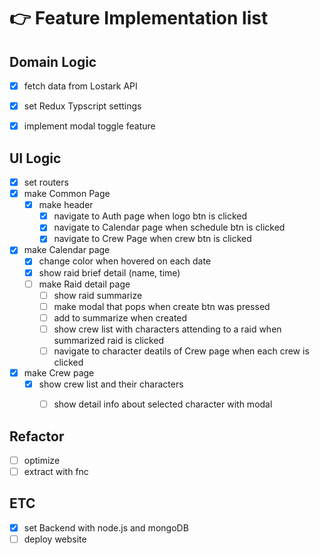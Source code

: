 # 👉 Feature Implementation list

## Domain Logic
- [x] fetch data from Lostark API
- [x] set Redux Typscript settings
- [x] implement modal toggle feature


## UI Logic
- [x] set routers
- [x] make Common Page
  - [x] make header
    - [x] navigate to Auth page when logo btn is clicked
    - [x] navigate to Calendar page when schedule btn is clicked
    - [x] navigate to Crew Page when crew btn is clicked
- [x] make Calendar page
  - [x] change color when hovered on each date
  - [x] show raid brief detail (name, time)
  - [ ] make Raid detail page
    - [ ] show raid summarize
    - [ ] make modal that pops when create btn was pressed
    - [ ] add to summarize when created
    - [ ] show crew list with characters attending to a raid when summarized raid is clicked
    - [ ] navigate to character deatils of Crew page when each crew is clicked 
- [x] make Crew page
  - [x] show crew list and their characters
    - [ ] show detail info about selected character with modal


## Refactor
- [ ] optimize
- [ ] extract with fnc

## ETC
- [x] set Backend with node.js and mongoDB
- [ ] deploy website